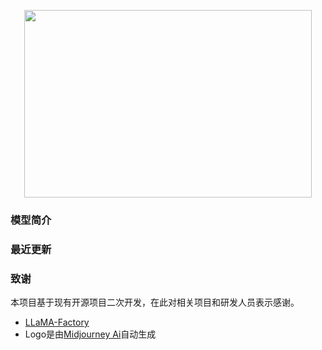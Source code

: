 <p align="center">
  <img width="460" height="300" src="[https://example.com/your-image-url.jpg](https://github.com/zhiweihu1103/AgriMa/blob/main/pics/logo.jpg)">
</p>

### 模型简介
### 最近更新
### 致谢
本项目基于现有开源项目二次开发，在此对相关项目和研发人员表示感谢。
* [LLaMA-Factory](https://github.com/hiyouga/LLaMA-Factory)
* Logo是由[Midjourney Ai](https://www.imagine.art/dashboard/tool/from-text?utm_source=google&utm_medium=cpc&utm_campaign=Traffic_Sale&utm_term=midjourney%20ai&utm_campaign=&utm_source=adwords&utm_medium=ppc&hsa_acc=3029240990&hsa_cam=20922987350&hsa_grp=158341820100&hsa_ad=686960810072&hsa_src=g&hsa_tgt=kwd-1675638903539&hsa_kw=midjourney%20ai&hsa_mt=b&hsa_net=adwords&hsa_ver=3&gad_source=1&gclid=CjwKCAiAzJOtBhALEiwAtwj8tl26ITaTFTkwwm4sJ7W_fLC3ifEgsNxAZkFXLnLB7PX9le8EPSN9GRoC88IQAvD_BwE)自动生成

